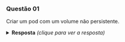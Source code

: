 ### Questão 01

Criar um pod com um volume não persistente.

<details> 
  <summary><b>Resposta</b> <em>(clique para ver a resposta)</em></summary>

```bash
kubectl run meu-pod --image nginx --dry-run=client -o yaml > meu-pod.yaml

kubectl create -f meu-pod.yaml
```

O arquivo gerado pelo comando kubectl run foi versionado para facilitar o entendimento.

</details>
